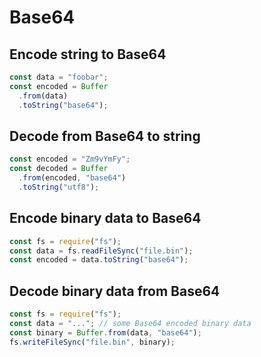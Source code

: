 # Base64

## Encode string to Base64

```js
const data = "foobar";
const encoded = Buffer
  .from(data)
  .toString("base64");
```

## Decode from Base64 to string

```js
const encoded = "Zm9vYmFy";
const decoded = Buffer
  .from(encoded, "base64")
  .toString("utf8");
```

## Encode binary data to Base64

```js
const fs = require("fs");
const data = fs.readFileSync("file.bin");
const encoded = data.toString("base64");
```

## Decode binary data from Base64

```js
const fs = require("fs");
const data = "..."; // some Base64 encoded binary data
const binary = Buffer.from(data, "base64");
fs.writeFileSync("file.bin", binary);
```